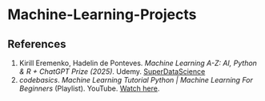 # Machine-Learning-Projects
## References

1. Kirill Eremenko, Hadelin de Ponteves. *Machine Learning A-Z: AI, Python & R + ChatGPT Prize (2025)*. Udemy. [SuperDataScience](www.superdatascience.com)
2. *codebasics*. *Machine Learning Tutorial Python | Machine Learning For Beginners* (Playlist). YouTube. [Watch here](https://www.youtube.com/watch?v=gmvvaobm7eQ&list=PLeo1K3hjS3uvCeTYTeyfe0-rN5r8zn9rw).

